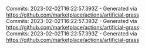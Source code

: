 Commits: 2023-02-02T16:22:57.393Z - Generated via https://github.com/marketplace/actions/artificial-grass
<br>
Commits: 2023-02-02T16:22:57.393Z - Generated via https://github.com/marketplace/actions/artificial-grass
<br>
Commits: 2023-02-02T16:22:57.393Z - Generated via https://github.com/marketplace/actions/artificial-grass
<br>
